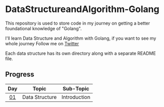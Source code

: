 # DataStructureandAlgorithm-Golang

This repository is used to store code in my journey on getting a better foundational knowledge of "Golang".

I'll learn Data Structure and Algorithm with Golang, if you want to see my whole journey Follow me on [Twitter](https://twitter.com/WaleedA_dev)

Each data structure has its own directory along with a separate README file.

## Progress

|Day         |Topic                                |Sub-Topic                     |
|:----------:|:-----------------------------------:|:----------------------------:|
|[01](Day01/day.md)      |Data Structure                       |Introduction                  |
